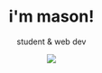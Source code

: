 <h1 align="center">i'm mason!</h1>
<p align="center">student & web dev</p>

<p align="center"> <img src="https://github-readme-stats.vercel.app/api/top-langs?username=razod&show_icons=true&theme=tokyonight&locale=en&layout=compact"> </p>
